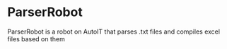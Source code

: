 # ParserRobot
ParserRobot is a robot on AutoIT that parses .txt files and compiles excel files based on them

